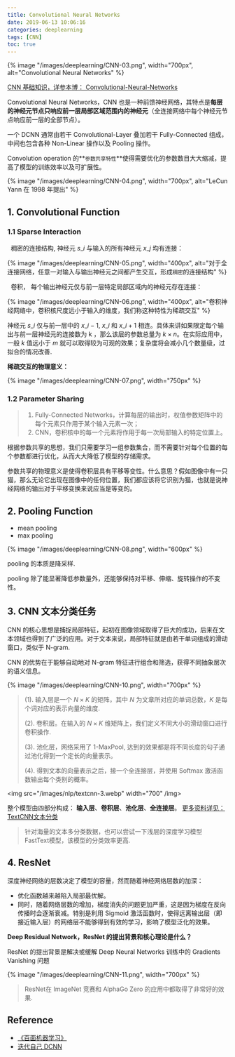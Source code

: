```yaml
---
title: Convolutional Neural Networks
date: 2019-06-13 10:06:16
categories: deeplearning
tags: [CNN]
toc: true
---
```


{% image "/images/deeplearning/CNN-03.png", width="700px", alt="Convolutional Neural Networks" %}

<!-- more -->

[CNN 基础知识，详参本博： Convolutional-Neural-Networks](/deeplearning/#4-Convolutional-Neural-Networks)

Convolutional Neural Networks，CNN 也是一种前馈神经网络，其特点是**每层的神经元节点只响应前一层局部区域范围内的神经元**（全连接网络中每个神经元节点响应前一层的全部节点）。

一个 DCNN 通常由若干 Convolutional-Layer 叠加若干 Fully-Connected 组成，中间也包含各种 Non-Linear 操作以及 Pooling 操作。

Convolution operation 的**`参数共享特性`**使得需要优化的参数数目大大缩减，提高了模型的训练效率以及可扩展性。

{% image "/images/deeplearning/CNN-04.png", width="700px", alt="LeCun Yann 在 1998 年提出" %}

## 1. Convolutional Function

### 1.1 Sparse Interaction

&nbsp;&nbsp;稠密的连接结构,  神经元 $s\_i$ 与输入的所有神经元 $x\_j$ 均有连接：

{% image "/images/deeplearning/CNN-05.png", width="400px", alt="对于全连接网络，任意一对输入与输出神经元之间都产生交互，形成`稠密`的连接结构" %}

&nbsp;&nbsp;卷积， 每个输出神经元仅与前一层特定局部区域内的神经元存在连接：

{% image "/images/deeplearning/CNN-06.png", width="400px", alt="卷积神经网络中，卷积核尺度远小于输入的维度，我们称这种特性为稀疏交互" %}

神经元 $s\_i$ 仅与前一层中的 $x\_{i−1}$, $x\_i$ 和 $x\_{i+1}$ 相连。具体来讲如果限定每个输出与前一层神经元的连接数为 k ，那么该层的参数总量为 $k×n$。在实际应用中，一般 $k$ 值远小于 $m$ 就可以取得较为可观的效果；复杂度将会减小几个数量级，过拟合的情况改善.
 
 **稀疏交互的物理意义：**
 
 {% image "/images/deeplearning/CNN-07.png", width="750px" %}

### 1.2 Parameter Sharing

> 1. Fully-Connected Networks，计算每层的输出时，权值参数矩阵中的每个元素只作用于某个输入元素一次；
> 2. CNN，卷积核中的每一个元素将作用于每一次局部输入的特定位置上。

根据参数共享的思想，我们只需要学习一组参数集合，而不需要针对每个位置的每个参数都进行优化，从而大大降低了模型的存储需求。

参数共享的物理意义是使得卷积层具有平移等变性。什么意思？假如图像中有一只猫，那么无论它出现在图像中的任何位置，我们都应该将它识别为猫，也就是说神经网络的输出对于平移变换来说应当是等变的。

## 2. Pooling Function

- mean pooling
- max pooling

 {% image "/images/deeplearning/CNN-08.png", width="600px" %}

pooling 的本质是降采样.

pooling 除了能显著降低参数量外，还能够保持对平移、伸缩、旋转操作的不变性。

## 3. CNN 文本分类任务

CNN 的核心思想是捕捉局部特征，起初在图像领域取得了巨大的成功，后来在文本领域也得到了广泛的应用。对于文本来说，局部特征就是由若干单词组成的滑动窗口，类似于 N-gram.

CNN 的优势在于能够自动地对 N-gram 特征进行组合和筛选，获得不同抽象层次的语义信息。

 {% image "/images/deeplearning/CNN-10.png", width="700px" %}

> (1). 输入层是一个 $N×K$ 的矩阵，其中 $N$ 为文章所对应的单词总数，$K$ 是每个词对应的表示向量的维度.
> 
> (2). 卷积层。在输入的 $N×K$ 维矩阵上，我们定义不同大小的滑动窗口进行卷积操作.
> 
> (3). 池化层，网络采用了 1-MaxPool, 达到的效果都是将不同长度的句子通过池化得到一个定长的向量表示。
> 
> (4). 得到文本的向量表示之后，接一个全连接层，并使用 Softmax 激活函数输出每个类别的概率。

<img src="/images/nlp/textcnn-3.webp" width="700" /img>

整个模型由四部分构成： **输入层**、**卷积层**、**池化层**、**全连接层**。 [更多资料详见： TextCNN文本分类](/2018/12/16/nlp/textCNN/)

> 针对海量的文本多分类数据，也可以尝试一下浅层的深度学习模型 FastText模型，该模型的分类效率更高.

## 4. ResNet

深度神经网络的层数决定了模型的容量，然而随着神经网络层数的加深：

- 优化函数越来越陷入局部最优解。
- 同时，随着网络层数的增加，梯度消失的问题更加严重，这是因为梯度在反向传播时会逐渐衰减。特别是利用 Sigmoid 激活函数时，使得远离输出层（即接近输入层）的网络层不能够得到有效的学习，影响了模型泛化的效果。

**Deep Residual Network，ResNet 的提出背景和核心理论是什么？**

ResNet 的提出背景是解决或缓解 Deep Neural Networks 训练中的 Gradients Vanishing 问题

 {% image "/images/deeplearning/CNN-11.png", width="700px" %}

> ResNet在 ImageNet 竞赛和 AlphaGo Zero 的应用中都取得了非常好的效果.

## Reference

- [《百面机器学习》](https://book.douban.com/subject/30285146/)
- [迭代自己 DCNN](http://www.iterate.site/post/01-数字的张力/02-机器学习/01-机器学习理论/03-深度学习/02-深度学习/01-前向神经网络/05-深度卷积神经网络/)